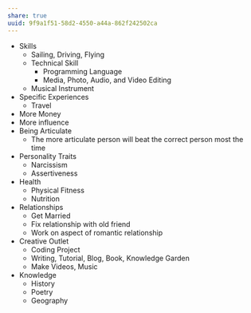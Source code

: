 ```yaml
---
share: true
uuid: 9f9a1f51-58d2-4550-a44a-862f242502ca
---
```

* Skills
	* Sailing, Driving, Flying
	* Technical Skill
		* Programming Language
		* Media, Photo, Audio, and Video Editing
	* Musical Instrument
* Specific Experiences
	* Travel
* More Money
* More influence
* Being Articulate
	* The more articulate person will beat the correct person most the time
* Personality Traits
	* Narcissism
	* Assertiveness
* Health
	* Physical Fitness
	* Nutrition
* Relationships
	* Get Married
	* Fix relationship with old friend
	* Work on aspect of romantic relationship
* Creative Outlet
	* Coding Project
	* Writing, Tutorial, Blog, Book, Knowledge Garden
	* Make Videos, Music
* Knowledge
	* History
	* Poetry
	* Geography
